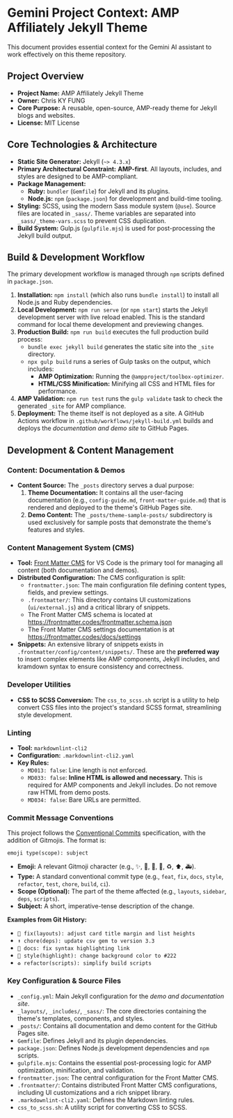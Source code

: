 # Gemini Project Context: AMP Affiliately Jekyll Theme

This document provides essential context for the Gemini AI assistant to work effectively on this theme repository.

## Project Overview

- **Project Name:** AMP Affiliately Jekyll Theme
- **Owner:** Chris KY FUNG
- **Core Purpose:** A reusable, open-source, AMP-ready theme for Jekyll blogs and websites.
- **License:** MIT License

## Core Technologies & Architecture

- **Static Site Generator:** Jekyll (`~> 4.3.x`)
- **Primary Architectural Constraint:** **AMP-first**. All layouts, includes, and styles are designed to be AMP-compliant.
- **Package Management:**
  - **Ruby:** `bundler` (`Gemfile`) for Jekyll and its plugins.
  - **Node.js:** `npm` (`package.json`) for development and build-time tooling.
- **Styling:** SCSS, using the modern Sass module system (`@use`). Source files are located in `_sass/`. Theme variables are separated into `_sass/_theme-vars.scss` to prevent CSS duplication.
- **Build System:** Gulp.js (`gulpfile.mjs`) is used for post-processing the Jekyll build output.

## Build & Development Workflow

The primary development workflow is managed through `npm` scripts defined in `package.json`.

1. **Installation:** `npm install` (which also runs `bundle install`) to install all Node.js and Ruby dependencies.
2. **Local Development:** `npm run serve` (or `npm start`) starts the Jekyll development server with live reload enabled. This is the standard command for local theme development and previewing changes.
3. **Production Build:** `npm run build` executes the full production build process:
    - `bundle exec jekyll build` generates the static site into the `_site` directory.
    - `npx gulp build` runs a series of Gulp tasks on the output, which includes:
        - **AMP Optimization:** Running the `@ampproject/toolbox-optimizer`.
        - **HTML/CSS Minification:** Minifying all CSS and HTML files for performance.
4. **AMP Validation:** `npm run test` runs the `gulp validate` task to check the generated `_site` for AMP compliance.
5. **Deployment:** The theme itself is not deployed as a site. A GitHub Actions workflow in `.github/workflows/jekyll-build.yml` builds and deploys the _documentation and demo site_ to GitHub Pages.

## Development & Content Management

### Content: Documentation & Demos

- **Content Source:** The `_posts` directory serves a dual purpose:
    1. **Theme Documentation:** It contains all the user-facing documentation (e.g., `config-guide.md`, `front-matter-guide.md`) that is rendered and deployed to the theme's GitHub Pages site.
    2. **Demo Content:** The `_posts/theme-sample-posts/` subdirectory is used exclusively for sample posts that demonstrate the theme's features and styles.

### Content Management System (CMS)

- **Tool:** [Front Matter CMS](https://frontmatter.codes/) for VS Code is the primary tool for managing all content (both documentation and demos).
- **Distributed Configuration:** The CMS configuration is split:
  - `frontmatter.json`: The main configuration file defining content types, fields, and preview settings.
  - `.frontmatter/`: This directory contains UI customizations (`ui/external.js`) and a critical library of snippets.
  - The Front Matter CMS schema is located at https://frontmatter.codes/frontmatter.schema.json
  - The Front Matter CMS settings documentation is at https://frontmatter.codes/docs/settings
- **Snippets:** An extensive library of snippets exists in `.frontmatter/config/content/snippets/`. These are the **preferred way** to insert complex elements like AMP components, Jekyll includes, and kramdown syntax to ensure consistency and correctness.

### Developer Utilities

- **CSS to SCSS Conversion:** The `css_to_scss.sh` script is a utility to help convert CSS files into the project's standard SCSS format, streamlining style development.

### Linting

- **Tool:** `markdownlint-cli2`
- **Configuration:** `.markdownlint-cli2.yaml`
- **Key Rules:**
  - `MD013: false`: Line length is not enforced.
  - `MD033: false`: **Inline HTML is allowed and necessary.** This is required for AMP components and Jekyll includes. Do not remove raw HTML from demo posts.
  - `MD034: false`: Bare URLs are permitted.

### Commit Message Conventions

This project follows the [Conventional Commits](https://www.conventionalcommits.org/) specification, with the addition of Gitmojis. The format is:

`emoji type(scope): subject`

- **Emoji:** A relevant Gitmoji character (e.g., ✨, 🐛, 📝, 🎨, ♻️, ⬆️, 🚑).
- **Type:** A standard conventional commit type (e.g., `feat`, `fix`, `docs`, `style`, `refactor`, `test`, `chore`, `build`, `ci`).
- **Scope (Optional):** The part of the theme affected (e.g., `layouts`, `sidebar`, `deps`, `scripts`).
- **Subject:** A short, imperative-tense description of the change.

**Examples from Git History:**

- `🐛 fix(layouts): adjust card title margin and list heights`
- `⬆️ chore(deps): update csv gem to version 3.3`
- `📝 docs: fix syntax highlighting link`
- `🎨 style(highlight): change background color to #222`
- `♻️ refactor(scripts): simplify build scripts`

### Key Configuration & Source Files

- `_config.yml`: Main Jekyll configuration for the _demo and documentation site_.
- `_layouts/`, `_includes/`, `_sass/`: The core directories containing the theme's templates, components, and styles.
- `_posts/`: Contains all documentation and demo content for the GitHub Pages site.
- `Gemfile`: Defines Jekyll and its plugin dependencies.
- `package.json`: Defines Node.js development dependencies and `npm` scripts.
- `gulpfile.mjs`: Contains the essential post-processing logic for AMP optimization, minification, and validation.
- `frontmatter.json`: The central configuration for the Front Matter CMS.
- `.frontmatter/`: Contains distributed Front Matter CMS configurations, including UI customizations and a rich snippet library.
- `.markdownlint-cli2.yaml`: Defines the Markdown linting rules.
- `css_to_scss.sh`: A utility script for converting CSS to SCSS.
